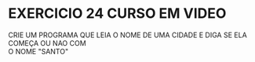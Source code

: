 # EXERCICIO 24 CURSO EM VIDEO

CRIE UM PROGRAMA QUE LEIA O NOME DE UMA CIDADE E DIGA SE ELA COMEÇA OU NAO COM\
O NOME "SANTO"